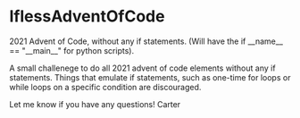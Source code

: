 # IflessAdventOfCode
2021 Advent of Code, without any if statements. (Will have the if \_\_name\_\_ == "\_\_main\_\_" for python scripts).

A small challenege to do all 2021 advent of code elements without any if statements.
Things that emulate if statements, such as one-time for loops or while loops on a specific condition are discouraged.

Let me know if you have any questions!
Carter